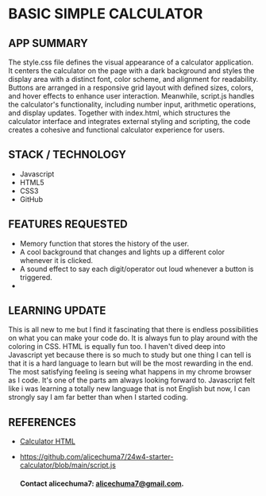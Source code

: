 # BASIC SIMPLE CALCULATOR

## APP SUMMARY


The style.css file defines the visual appearance of a calculator application. It centers the calculator on the page with a dark background and styles the display area with a distinct font, color scheme, and alignment for readability. Buttons are arranged in a responsive grid layout with defined sizes, colors, and hover effects to enhance user interaction. Meanwhile, script.js handles the calculator's functionality, including number input, arithmetic operations, and display updates. Together with index.html, which structures the calculator interface and integrates external styling and scripting, the code creates a cohesive and functional calculator experience for users.


## STACK / TECHNOLOGY

- Javascript
- HTML5
- CSS3
- GitHub

## FEATURES REQUESTED

- Memory function that stores the history of the user.
- A cool background that changes and lights up a different color whenever it is clicked.
- A sound effect to say each digit/operator out loud whenever a button is triggered.
- 

## LEARNING UPDATE

This is all new to me but I find it fascinating that there is endless possibilities on what you can make your code do.
It is always fun to play around with the coloring in CSS.  HTML is equally fun too. I haven't dived deep into Javascript yet because there is so much to study but one thing I can tell is that it is a hard language to learn but will be the most rewarding in the end. The most satisfying feeling is seeing what happens in my chrome browser as I code. It's one of the parts am always looking forward to.
Javascript felt like i was learning a totally new language that is not English but now, I can strongly say I am far better than when I started coding.



## REFERENCES

- [Calculator HTML](https://github.com/alicechuma7/24w4-starter-calculator/blob/main/index.html)
- https://github.com/alicechuma7/24w4-starter-calculator/blob/main/script.js



  #### Contact alicechuma7: alicechuma7@gmail.com.
  



   
  
